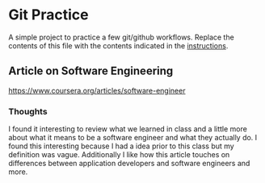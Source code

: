 # Git Practice
A simple project to practice a few git/github workflows.  Replace the contents of this file with the contents indicated in the [instructions](./instructions.md).

## Article on Software Engineering
https://www.coursera.org/articles/software-engineer
### Thoughts
I found it interesting to review what we learned in class and a little more about what it means to be a software engineer and what they actually do. I found this interesting because I had a idea prior to this class but my definition was vague. Additionally I like how this article touches on differences between application developers and software engineers and more.